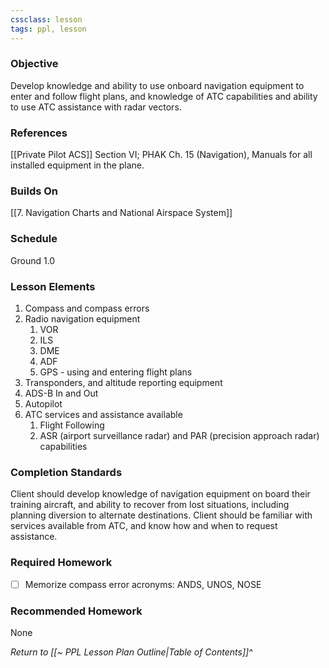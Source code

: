 ```yaml
---
cssclass: lesson
tags: ppl, lesson
---
```

### Objective
Develop knowledge and ability to use onboard navigation equipment to enter and follow flight plans, and knowledge of ATC capabilities and ability to use ATC assistance with radar vectors.

### References
[[Private Pilot ACS]] Section VI; PHAK Ch. 15 (Navigation), Manuals for all installed equipment in the plane.

### Builds On
[[7. Navigation Charts and National Airspace System]]

### Schedule
Ground 1.0

### Lesson Elements
1. Compass and compass errors
2. Radio navigation equipment
	1. VOR
	2. ILS
	3. DME
	4. ADF
	5. GPS - using and entering flight plans
3. Transponders, and altitude reporting equipment
4. ADS-B In and Out
5. Autopilot
6. ATC services and assistance available
	1. Flight Following
	2. ASR (airport surveillance radar) and PAR (precision approach radar) capabilities

### Completion Standards
Client should develop knowledge of navigation equipment on board their training aircraft, and ability to recover from lost situations, including planning diversion to alternate destinations. Client should be familiar with services available from ATC, and know how and when to request assistance.

### Required Homework
 
- [ ] Memorize compass error acronyms: ANDS, UNOS, NOSE

### Recommended Homework
None

*Return to [[~ PPL Lesson Plan Outline|Table of Contents]]^*